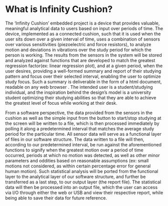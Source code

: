 # What is Infinity Cushion?

  The ‘Infinity Cushion’ embedded project is a device that provides valuable, meaningful analytical data to users based on input over periods of time. The device, implemented as a connected cushion, such that it is used when the user sits down over a given interval of time, uses a combination of sensors over various sensitivities (piezoelectric and force resistors), to analyze motion and deviations in vibrations over the study period for which the person is working. The results from the sensors in the system will be stored and analyzed against functions that are developed to match the greatest regression factor(ex: linear regression plot), and at a given period, when the user desires, providing a well-formed summary and report of their studying pattern and focus over their selected interval, enabling the user to optimize study focus. Such a summary is deliverable in the form of a html document, readable on any web browser . The intended user is a student/studying individual, and the inspiration behind the design’s model is a university student optimizing their studying abilities so that they are able to achieve the greatest level of focus while working at their desk. 

  From a software perspective, the data provided from the sensors in the cushion as well as the simple input from the button to start/stop studying at the screen will be written to a file, which is then processed immediately by polling it along a predetermined interval that matches the average study period for the particular time. All sensor data will serve as a functional layer of files in our software structure. The data written to a file will then, according to our predetermined interval, be run against the aforementioned functions to signify when the greatest motion over a period of time occurred, periods at which no motion was detected, as well as other minor parameters and oddities based on reasonable assumptions (ex: small motions not considered, as within certain percentage error for general human motion). Such statistical analysis will be ported from the functional layer to the analytical layer of our software structure, and further be transferred as a last step, to our output layer (the report file). The statistical data will then be processed into an output file, which the user can access via I/O through either the web or USB and view their respective report, while being able to save their data for future reference. 

